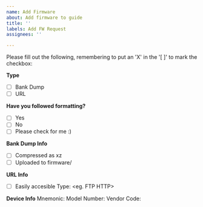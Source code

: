 ```yaml
---
name: Add Firmware
about: Add firmware to guide
title: ''
labels: Add FW Request
assignees: ''

---
```


Please fill out the following, remembering to put an 'X' in the '[ ]' to mark the checkbox:

**Type**
- [ ] Bank Dump
- [ ] URL

**Have you followed formatting?**
- [ ] Yes
- [ ] No
- [ ] Please check for me :)

**Bank Dump Info**
- [ ] Compressed as xz
- [ ] Uploaded to firmware/

**URL Info**
- [ ] Easily accesible
Type: <eg. FTP HTTP>

**Device Info**
Mnemonic: 
Model Number: 
Vendor Code: 
